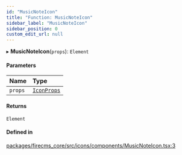 ```yaml
---
id: "MusicNoteIcon"
title: "Function: MusicNoteIcon"
sidebar_label: "MusicNoteIcon"
sidebar_position: 0
custom_edit_url: null
---
```


▸ **MusicNoteIcon**(`props`): `Element`

#### Parameters

| Name | Type |
| :------ | :------ |
| `props` | [`IconProps`](../types/IconProps.md) |

#### Returns

`Element`

#### Defined in

[packages/firecms_core/src/icons/components/MusicNoteIcon.tsx:3](https://github.com/FireCMSco/firecms/blob/d45f3739/packages/firecms_core/src/icons/components/MusicNoteIcon.tsx#L3)
